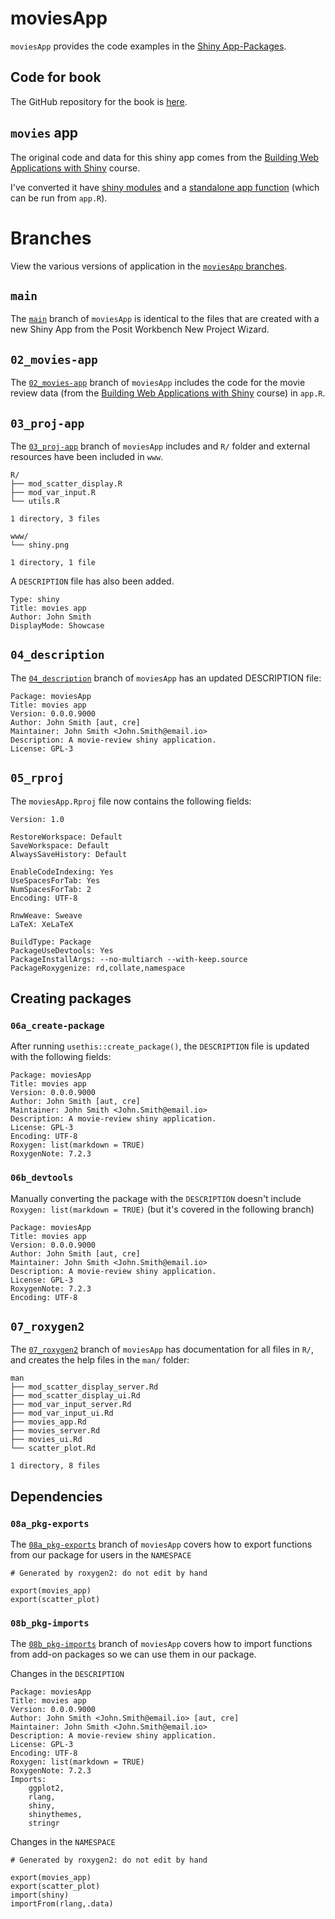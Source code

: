 # moviesApp

`moviesApp` provides the code examples in the [Shiny App-Packages](https://mjfrigaard.github.io/shinyap/).

## Code for book

The GitHub repository for the book is [here](https://github.com/mjfrigaard/shinyap).

## `movies` app

The original code and data for this shiny app comes from the [Building Web Applications with Shiny](https://rstudio-education.github.io/shiny-course/) course.

I've converted it have [shiny modules](https://shiny.posit.co/r/articles/improve/modules/) and a [standalone app function](https://mastering-shiny.org/scaling-packaging.html#converting-an-existing-app) (which can be run from `app.R`).

# Branches

View the various versions of application in the [`moviesApp` branches](https://github.com/mjfrigaard/moviesApp/branches/all).

## `main`

The [`main`](https://github.com/mjfrigaard/moviesApp/tree/main) branch of `moviesApp` is identical to the files that are created with a new Shiny App from the Posit Workbench New Project Wizard.

## `02_movies-app`

The [`02_movies-app`](https://github.com/mjfrigaard/moviesApp/tree/02_movies-app) branch of `moviesApp` includes the code for the movie review data (from the [Building Web Applications with Shiny](https://rstudio-education.github.io/shiny-course/) course) in `app.R`.

## `03_proj-app`

The [`03_proj-app`](https://github.com/mjfrigaard/moviesApp/tree/03_proj-app) branch of `moviesApp` includes and `R/` folder and external resources have been included in `www`. 

```
R/
├── mod_scatter_display.R
├── mod_var_input.R
└── utils.R

1 directory, 3 files
```

```
www/
└── shiny.png

1 directory, 1 file
```


A `DESCRIPTION` file has also been added.

```
Type: shiny
Title: movies app
Author: John Smith
DisplayMode: Showcase
```


## `04_description`

The [`04_description`](https://github.com/mjfrigaard/moviesApp/tree/04_description) branch of `moviesApp` has an updated DESCRIPTION file:

```
Package: moviesApp
Title: movies app
Version: 0.0.0.9000
Author: John Smith [aut, cre]
Maintainer: John Smith <John.Smith@email.io>
Description: A movie-review shiny application.
License: GPL-3
```

## `05_rproj`

The `moviesApp.Rproj` file now contains the following fields: 

```
Version: 1.0

RestoreWorkspace: Default
SaveWorkspace: Default
AlwaysSaveHistory: Default

EnableCodeIndexing: Yes
UseSpacesForTab: Yes
NumSpacesForTab: 2
Encoding: UTF-8

RnwWeave: Sweave
LaTeX: XeLaTeX

BuildType: Package
PackageUseDevtools: Yes
PackageInstallArgs: --no-multiarch --with-keep.source
PackageRoxygenize: rd,collate,namespace
```

## Creating packages



### `06a_create-package`

After running `usethis::create_package()`, the `DESCRIPTION` file is updated with the following fields:

```
Package: moviesApp
Title: movies app
Version: 0.0.0.9000
Author: John Smith [aut, cre]
Maintainer: John Smith <John.Smith@email.io>
Description: A movie-review shiny application.
License: GPL-3
Encoding: UTF-8
Roxygen: list(markdown = TRUE)
RoxygenNote: 7.2.3
```

### `06b_devtools`

Manually converting the package with the `DESCRIPTION` doesn't include `Roxygen: list(markdown = TRUE)` (but it's covered in the following branch)

```
Package: moviesApp
Title: movies app
Version: 0.0.0.9000
Author: John Smith [aut, cre]
Maintainer: John Smith <John.Smith@email.io>
Description: A movie-review shiny application.
License: GPL-3
RoxygenNote: 7.2.3
Encoding: UTF-8
```

## `07_roxygen2`

The [`07_roxygen2`](https://github.com/mjfrigaard/moviesApp/tree/07_roxygen2) branch of `moviesApp` has documentation for all files in `R/`, and creates the help files in the `man/` folder:

```
man
├── mod_scatter_display_server.Rd
├── mod_scatter_display_ui.Rd
├── mod_var_input_server.Rd
├── mod_var_input_ui.Rd
├── movies_app.Rd
├── movies_server.Rd
├── movies_ui.Rd
└── scatter_plot.Rd

1 directory, 8 files
```

## Dependencies

### `08a_pkg-exports`

The [`08a_pkg-exports`](https://github.com/mjfrigaard/moviesApp/tree/08a_pkg-exports) branch of `moviesApp` covers how to export functions from our package for users in the `NAMESPACE`

```
# Generated by roxygen2: do not edit by hand

export(movies_app)
export(scatter_plot)
```

### `08b_pkg-imports`

The [`08b_pkg-imports`](https://github.com/mjfrigaard/moviesApp/tree/08b_pkg-imports) branch of `moviesApp` covers how to import functions from add-on packages so we can use them in our package.

Changes in the `DESCRIPTION` 

```
Package: moviesApp
Title: movies app
Version: 0.0.0.9000
Author: John Smith <John.Smith@email.io> [aut, cre]
Maintainer: John Smith <John.Smith@email.io>
Description: A movie-review shiny application.
License: GPL-3
Encoding: UTF-8
Roxygen: list(markdown = TRUE)
RoxygenNote: 7.2.3
Imports: 
    ggplot2,
    rlang,
    shiny,
    shinythemes,
    stringr
```

Changes in the `NAMESPACE`

```
# Generated by roxygen2: do not edit by hand

export(movies_app)
export(scatter_plot)
import(shiny)
importFrom(rlang,.data)
```


